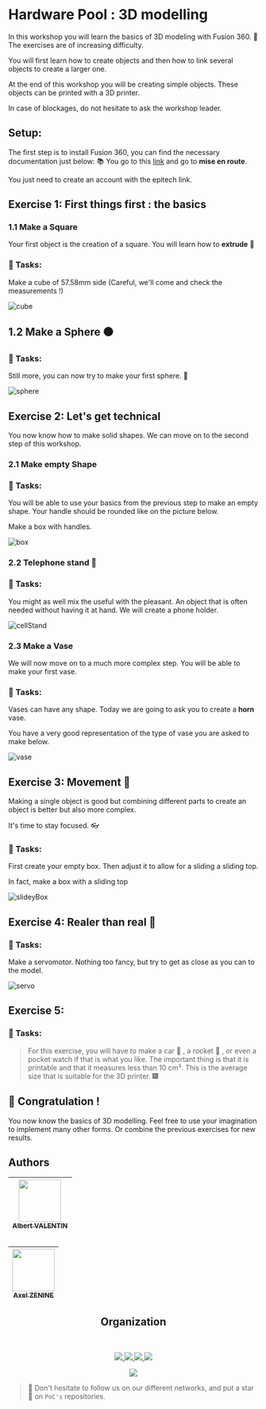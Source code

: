 # Hardware Pool : 3D modelling

In this workshop you will learn the basics of 3D modeling with Fusion 360. :muscle:
The exercises are of increasing difficulty.

You will first learn how to create objects and then how to link several objects to create a larger one.

At the end of this workshop you will be creating simple objects. These objects can be printed with a 3D printer.

In case of blockages, do not hesitate to ask the workshop leader.

## Setup:

The first step is to install Fusion 360, you can find the necessary documentation just below: :books:
You go to this [link](https://www.autodesk.fr/education/edu-software/overview?sorting=featured&filters=individual) and go to **mise en route**.

You just need to create an account with the epitech link.

## Exercise 1: First things first : the basics

### 1.1 Make a Square
Your first object is the creation of a square.
You will learn how to **extrude** :tada:

### 📌 Tasks:
Make a cube of 57.58mm side (Careful, we'll come and check the measurements !)

![cube](../.3d_model/cube.png)

## 1.2 Make a Sphere :black_circle:

### 📌 Tasks:
Still more, you can now try to make your first sphere. :eyes:

![sphere](../.3d_model/sphere.png)

## Exercise 2: Let's get technical

You now know how to make solid shapes.
We can move on to the second step of this workshop.

### 2.1 Make empty Shape
### 📌 Tasks:
You will be able to use your basics from the previous step to make an empty shape.
Your handle should be rounded like on the picture below.

Make a box with handles.

![box](../.3d_model/box.png)

### 2.2 Telephone stand :iphone:
### 📌 Tasks:
You might as well mix the useful with the pleasant.
An object that is often needed without having it at hand. We will create a phone holder.

![cellStand](../.3d_model/cellStand.png)

### 2.3 Make a Vase

We will now move on to a much more complex step. You will be able to make your first vase.

### 📌 Tasks:
Vases can have any shape.
Today we are going to ask you to create a **horn** vase.

You have a very good representation of the type of vase you are asked to make below.

![vase](../.3d_model/vase.png)

## Exercise 3: Movement :dash:

Making a single object is good but combining different parts to create an object is better but also more complex.

It's time to stay focused. :eyeglasses:

### 📌 Tasks:
First create your empty box.
Then adjust it to allow for a sliding
a sliding top.

In fact, make a box with a sliding top

![slideyBox](../.3d_model/slideyBox.png)

## Exercise 4: Realer than real :wrench:

### 📌 Tasks:
Make a servomotor. Nothing too fancy, but try to get as close as you can to the model.

![servo](../.3d_model/servo.png)

## Exercise 5:

### 📌 Tasks:
> For this exercise, you will have to make a car :blue_car: , a rocket :rocket: , or even a pocket watch if that is what you like. The important thing is that it is printable and that it measures less than 10 cm³. This is the average size that is suitable for the 3D printer. :fireworks:

## :tada: Congratulation !

You now know the basics of 3D modelling. Feel free to use your imagination to implement many other forms.
Or combine the previous exercises for new results.


## Authors

| [<img src="https://github.com/OnsagerHe.png?size=85" width=85><br><sub>Albert VALENTIN</sub>](https://github.com/OnsagerHe) | 
| :---: |
<h2 align=center>

| [<img src="https://github.com/Azzzen.png?size=85" width=85><br><sub>Axel ZENINE</sub>](https://github.com/Azzzen) | 
| :---: |
<h2 align=center>
Organization
</h2>
<br/>
<p align='center'>
    <a href="https://www.linkedin.com/company/pocinnovation/mycompany/">
        <img src="https://img.shields.io/badge/LinkedIn-0077B5?style=for-the-badge&logo=linkedin&logoColor=white">
    </a>
    <a href="https://www.instagram.com/pocinnovation/">
        <img src="https://img.shields.io/badge/Instagram-E4405F?style=for-the-badge&logo=instagram&logoColor=white">
    </a>
    <a href="https://twitter.com/PoCInnovation">
        <img src="https://img.shields.io/badge/Twitter-1DA1F2?style=for-the-badge&logo=twitter&logoColor=white">
    </a>
    <a href="https://discord.com/invite/Yqq2ADGDS7">
        <img src="https://img.shields.io/badge/Discord-7289DA?style=for-the-badge&logo=discord&logoColor=white">
    </a>
</p>
<p align=center>
    <a href="https://www.poc-innovation.fr/">
        <img src="https://img.shields.io/badge/WebSite-1a2b6d?style=for-the-badge&logo=GitHub Sponsors&logoColor=white">
    </a>
</p>

> :rocket: Don't hesitate to follow us on our different networks, and put a star 🌟 on `PoC's` repositories.